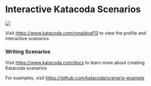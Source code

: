 # Interactive Katacoda Scenarios

[![](http://shields.katacoda.com/katacoda/ronaldoaf13/count.svg)](https://www.katacoda.com/ronaldoaf13 "Get your profile on Katacoda.com")

Visit https://www.katacoda.com/ronaldoaf13 to view the profile and interactive scenarios

### Writing Scenarios
Visit https://www.katacoda.com/docs to learn more about creating Katacoda scenarios

For examples, visit https://github.com/katacoda/scenario-example

